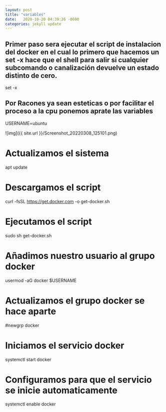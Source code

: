 ```yaml
---
layout: post
title: "variables"
date:   2020-10-20 04:39:26 -0600
categories: jekyll update
---
```



## Primer paso sera ejecutar el script de instalacion del docker en el cual lo primero que hacemos un set -x hace que el shell para salir si cualquier subcomando o canalización devuelve un estado distinto de cero.

set -x

## Por Racones ya sean esteticas o por facilitar el proceso a la cpu ponemos aprate las variables 
USERNAME=ubuntu

![img]({{ site.url }}/Screenshot_20220308_125101.png)

# Actualizamos el sistema
apt update

# Descargamos el script
curl -fsSL https://get.docker.com -o get-docker.sh

# Ejecutamos el script
sudo sh get-docker.sh

# Añadimos nuestro usuario al grupo docker
usermod -aG docker $USERNAME

# Actualizamos el grupo docker se hace aparte
#newgrp docker

# Iniciamos el servicio docker
systemctl start docker

# Configuramos para que el servicio se inicie automaticamente
systemctl enable docker

